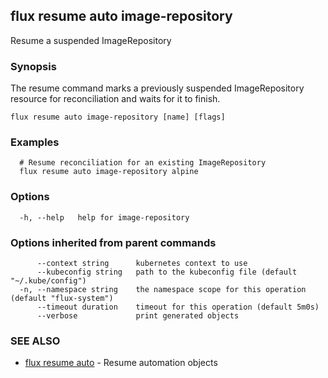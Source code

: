 ## flux resume auto image-repository

Resume a suspended ImageRepository

### Synopsis

The resume command marks a previously suspended ImageRepository resource for reconciliation and waits for it to finish.

```
flux resume auto image-repository [name] [flags]
```

### Examples

```
  # Resume reconciliation for an existing ImageRepository
  flux resume auto image-repository alpine

```

### Options

```
  -h, --help   help for image-repository
```

### Options inherited from parent commands

```
      --context string      kubernetes context to use
      --kubeconfig string   path to the kubeconfig file (default "~/.kube/config")
  -n, --namespace string    the namespace scope for this operation (default "flux-system")
      --timeout duration    timeout for this operation (default 5m0s)
      --verbose             print generated objects
```

### SEE ALSO

* [flux resume auto](flux_resume_auto.md)	 - Resume automation objects

